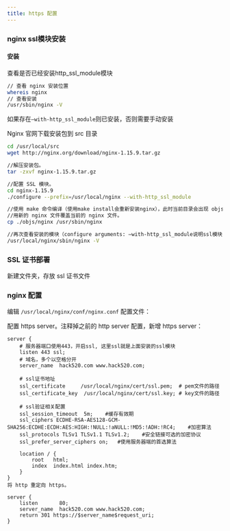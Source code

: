 ```yaml
---
title: https 配置
---
```


### nginx ssl模块安装
#### 安装
查看是否已经安装http_ssl_module模块
```bash
// 查看 nginx 安装位置
whereis nginx
// 查看安装
/usr/sbin/nginx -V
```
如果存在`–with-http_ssl_module`则已安装，否则需要手动安装

Nginx 官网下载安装包到 src 目录
```bash
cd /usr/local/src
wget http://nginx.org/download/nginx-1.15.9.tar.gz

//解压安装包。
tar -zxvf nginx-1.15.9.tar.gz

//配置 SSL 模块。
cd nginx-1.15.9
./configure --prefix=/usr/local/nginx --with-http_ssl_module

//使用 make 命令编译（使用make install会重新安装nginx），此时当前目录会出现 objs 文件夹。
//用新的 nginx 文件覆盖当前的 nginx 文件。
cp ./objs/nginx /usr/sbin/nginx

//再次查看安装的模块（configure arguments: –with-http_ssl_module说明ssl模块已安装）。
/usr/local/nginx/sbin/nginx -V
```

### SSL 证书部署
新建文件夹，存放 ssl 证书文件

### nginx 配置

编辑 `/usr/local/nginx/conf/nginx.conf` 配置文件：

配置 https server。注释掉之前的 http server 配置，新增 https server：
```nginx
server {
    # 服务器端口使用443，开启ssl, 这里ssl就是上面安装的ssl模块
    listen 443 ssl;
    # 域名，多个以空格分开
    server_name  hack520.com www.hack520.com;
    
    # ssl证书地址
    ssl_certificate     /usr/local/nginx/cert/ssl.pem;  # pem文件的路径
    ssl_certificate_key  /usr/local/nginx/cert/ssl.key; # key文件的路径
    
    # ssl验证相关配置
    ssl_session_timeout  5m;    #缓存有效期
    ssl_ciphers ECDHE-RSA-AES128-GCM-SHA256:ECDHE:ECDH:AES:HIGH:!NULL:!aNULL:!MD5:!ADH:!RC4;    #加密算法
    ssl_protocols TLSv1 TLSv1.1 TLSv1.2;    #安全链接可选的加密协议
    ssl_prefer_server_ciphers on;   #使用服务器端的首选算法

    location / {
        root   html;
        index  index.html index.htm;
    }
}
将 http 重定向 https。

server {
    listen       80;
    server_name  hack520.com www.hack520.com;
    return 301 https://$server_name$request_uri;
}
```

